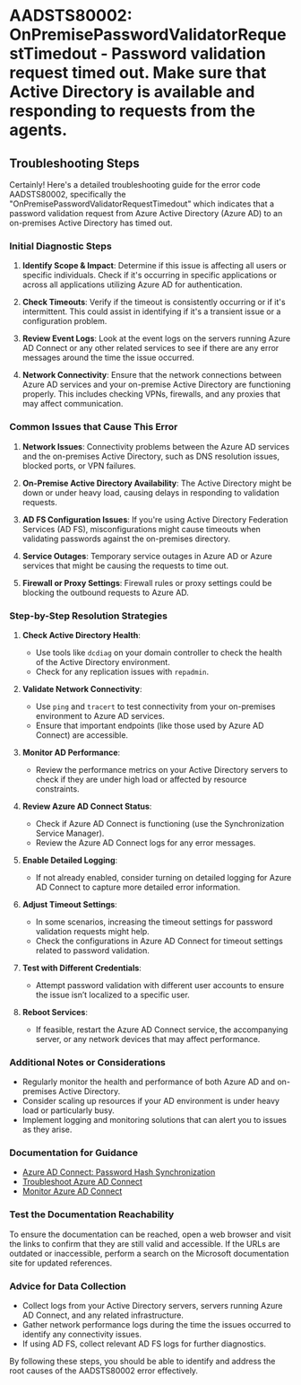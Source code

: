 
# AADSTS80002: OnPremisePasswordValidatorRequestTimedout - Password validation request timed out. Make sure that Active Directory is available and responding to requests from the agents.


## Troubleshooting Steps
Certainly! Here's a detailed troubleshooting guide for the error code AADSTS80002, specifically the "OnPremisePasswordValidatorRequestTimedout" which indicates that a password validation request from Azure Active Directory (Azure AD) to an on-premises Active Directory has timed out.

### Initial Diagnostic Steps

1. **Identify Scope & Impact**: Determine if this issue is affecting all users or specific individuals. Check if it's occurring in specific applications or across all applications utilizing Azure AD for authentication.

2. **Check Timeouts**: Verify if the timeout is consistently occurring or if it's intermittent. This could assist in identifying if it's a transient issue or a configuration problem.

3. **Review Event Logs**: Look at the event logs on the servers running Azure AD Connect or any other related services to see if there are any error messages around the time the issue occurred.

4. **Network Connectivity**: Ensure that the network connections between Azure AD services and your on-premise Active Directory are functioning properly. This includes checking VPNs, firewalls, and any proxies that may affect communication.

### Common Issues that Cause This Error

1. **Network Issues**: Connectivity problems between the Azure AD services and the on-premises Active Directory, such as DNS resolution issues, blocked ports, or VPN failures.

2. **On-Premise Active Directory Availability**: The Active Directory might be down or under heavy load, causing delays in responding to validation requests.

3. **AD FS Configuration Issues**: If you're using Active Directory Federation Services (AD FS), misconfigurations might cause timeouts when validating passwords against the on-premises directory.

4. **Service Outages**: Temporary service outages in Azure AD or Azure services that might be causing the requests to time out.

5. **Firewall or Proxy Settings**: Firewall rules or proxy settings could be blocking the outbound requests to Azure AD.

### Step-by-Step Resolution Strategies

1. **Check Active Directory Health**:
   - Use tools like `dcdiag` on your domain controller to check the health of the Active Directory environment.
   - Check for any replication issues with `repadmin`.

2. **Validate Network Connectivity**:
   - Use `ping` and `tracert` to test connectivity from your on-premises environment to Azure AD services.
   - Ensure that important endpoints (like those used by Azure AD Connect) are accessible.

3. **Monitor AD Performance**:
   - Review the performance metrics on your Active Directory servers to check if they are under high load or affected by resource constraints.

4. **Review Azure AD Connect Status**:
   - Check if Azure AD Connect is functioning (use the Synchronization Service Manager).
   - Review the Azure AD Connect logs for any error messages.

5. **Enable Detailed Logging**:
   - If not already enabled, consider turning on detailed logging for Azure AD Connect to capture more detailed error information.

6. **Adjust Timeout Settings**:
   - In some scenarios, increasing the timeout settings for password validation requests might help.
   - Check the configurations in Azure AD Connect for timeout settings related to password validation.

7. **Test with Different Credentials**:
   - Attempt password validation with different user accounts to ensure the issue isn’t localized to a specific user.

8. **Reboot Services**:
   - If feasible, restart the Azure AD Connect service, the accompanying server, or any network devices that may affect performance.

### Additional Notes or Considerations

- Regularly monitor the health and performance of both Azure AD and on-premises Active Directory.
- Consider scaling up resources if your AD environment is under heavy load or particularly busy.
- Implement logging and monitoring solutions that can alert you to issues as they arise.

### Documentation for Guidance

- [Azure AD Connect: Password Hash Synchronization](https://docs.microsoft.com/en-us/azure/active-directory/hybrid/how-to-connect-password-hash-synchronization)
- [Troubleshoot Azure AD Connect](https://docs.microsoft.com/en-us/azure/active-directory/hybrid/troubleshoot-azure-ad-connect)
- [Monitor Azure AD Connect](https://docs.microsoft.com/en-us/azure/active-directory/hybrid/how-to-connect-health-monitor)

### Test the Documentation Reachability

To ensure the documentation can be reached, open a web browser and visit the links to confirm that they are still valid and accessible. If the URLs are outdated or inaccessible, perform a search on the Microsoft documentation site for updated references.

### Advice for Data Collection

- Collect logs from your Active Directory servers, servers running Azure AD Connect, and any related infrastructure.
- Gather network performance logs during the time the issues occurred to identify any connectivity issues.
- If using AD FS, collect relevant AD FS logs for further diagnostics.

By following these steps, you should be able to identify and address the root causes of the AADSTS80002 error effectively.